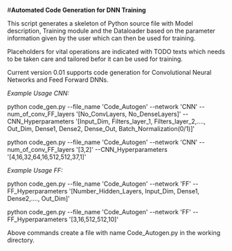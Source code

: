 #**Automated Code Generation for DNN Training**
  
This script generates a skeleton of Python source file with Model description, Training module and the Dataloader based on the 
parameter information given by the user which can then be used for training.  
  
Placeholders for vital operations are indicated with TODO texts which needs to be taken care and tailored befor it can be used for training.  
  
Current version 0.01 supports code generation for Convolutional Neural Networks and Feed Forward DNNs.
  
*Example Usage CNN:*  
  
python code_gen.py --file_name 'Code_Autogen' --network 'CNN' --num_of_conv_FF_layers '[No_ConvLayers, No_DenseLayers]' --CNN_Hyperparameters '[Input_Dim, Filters_layer_1, Filters_layer_2,...., Out_Dim, Dense1, Dense2, Dense_Out, Batch_Normalization(0/1)]'


python code_gen.py --file_name 'Code_Autogen' --network 'CNN' --num_of_conv_FF_layers '[3,2]' --CNN_Hyperparameters '[4,16,32,64,16,512,512,37,1]'

*Example Usage FF:*  
  
python code_gen.py --file_name 'Code_Autogen' --network 'FF' --FF_Hyperparameters '[Number_Hidden_Layers, Input_Dim, Dense1, Dense2,...., Out_Dim]'
  
python code_gen.py --file_name 'Code_Autogen' --network 'FF' --FF_Hyperparameters '[3,16,512,512,10]'  
  
Above commands create a file with name Code_Autogen.py in the working directory.
